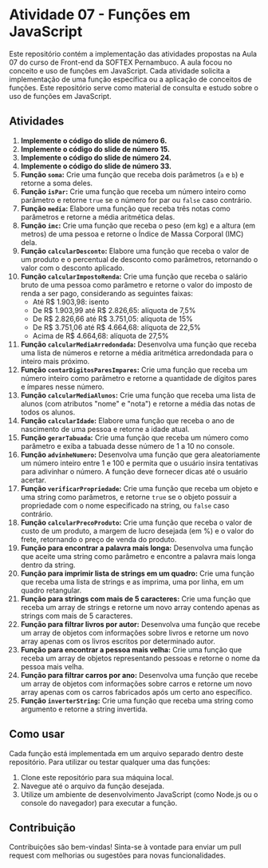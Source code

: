 
# Atividade 07 - Funções em JavaScript

Este repositório contém a implementação das atividades propostas na Aula 07 do curso de Front-end da SOFTEX Pernambuco. A aula focou no conceito e uso de funções em JavaScript. Cada atividade solicita a implementação de uma função específica ou a aplicação de conceitos de funções. Este repositório serve como material de consulta e estudo sobre o uso de funções em JavaScript.

## Atividades

1. **Implemente o código do slide de número 6.**
2. **Implemente o código do slide de número 15.**
3. **Implemente o código do slide de número 24.**
4. **Implemente o código do slide de número 33.**
5. **Função `soma`:** Crie uma função que receba dois parâmetros (`a` e `b`) e retorne a soma deles.
6. **Função `isPar`:** Crie uma função que receba um número inteiro como parâmetro e retorne `true` se o número for par ou `false` caso contrário.
7. **Função `media`:** Elabore uma função que receba três notas como parâmetros e retorne a média aritmética delas.
8. **Função `imc`:** Crie uma função que receba o peso (em kg) e a altura (em metros) de uma pessoa e retorne o Índice de Massa Corporal (IMC) dela.
9. **Função `calcularDesconto`:** Elabore uma função que receba o valor de um produto e o percentual de desconto como parâmetros, retornando o valor com o desconto aplicado.
10. **Função `calcularImpostoRenda`:** Crie uma função que receba o salário bruto de uma pessoa como parâmetro e retorne o valor do imposto de renda a ser pago, considerando as seguintes faixas:
    - Até R$ 1.903,98: isento
    - De R$ 1.903,99 até R$ 2.826,65: alíquota de 7,5%
    - De R$ 2.826,66 até R$ 3.751,05: alíquota de 15%
    - De R$ 3.751,06 até R$ 4.664,68: alíquota de 22,5%
    - Acima de R$ 4.664,68: alíquota de 27,5%
11. **Função `calcularMediaArredondada`:** Desenvolva uma função que receba uma lista de números e retorne a média aritmética arredondada para o inteiro mais próximo.
12. **Função `contarDigitosParesImpares`:** Crie uma função que receba um número inteiro como parâmetro e retorne a quantidade de dígitos pares e ímpares nesse número.
13. **Função `calcularMediaAlunos`:** Crie uma função que receba uma lista de alunos (com atributos "nome" e "nota") e retorne a média das notas de todos os alunos.
14. **Função `calcularIdade`:** Elabore uma função que receba o ano de nascimento de uma pessoa e retorne a idade atual.
15. **Função `gerarTabuada`:** Crie uma função que receba um número como parâmetro e exiba a tabuada desse número de 1 a 10 no console.
16. **Função `advinheNumero`:** Desenvolva uma função que gera aleatoriamente um número inteiro entre 1 e 100 e permita que o usuário insira tentativas para adivinhar o número. A função deve fornecer dicas até o usuário acertar.
17. **Função `verificarPropriedade`:** Crie uma função que receba um objeto e uma string como parâmetros, e retorne `true` se o objeto possuir a propriedade com o nome especificado na string, ou `false` caso contrário.
18. **Função `calcularPrecoProduto`:** Crie uma função que receba o valor de custo de um produto, a margem de lucro desejada (em %) e o valor do frete, retornando o preço de venda do produto.
19. **Função para encontrar a palavra mais longa:** Desenvolva uma função que aceite uma string como parâmetro e encontre a palavra mais longa dentro da string.
20. **Função para imprimir lista de strings em um quadro:** Crie uma função que receba uma lista de strings e as imprima, uma por linha, em um quadro retangular.
21. **Função para strings com mais de 5 caracteres:** Crie uma função que receba um array de strings e retorne um novo array contendo apenas as strings com mais de 5 caracteres.
22. **Função para filtrar livros por autor:** Desenvolva uma função que recebe um array de objetos com informações sobre livros e retorne um novo array apenas com os livros escritos por determinado autor.
23. **Função para encontrar a pessoa mais velha:** Crie uma função que receba um array de objetos representando pessoas e retorne o nome da pessoa mais velha.
24. **Função para filtrar carros por ano:** Desenvolva uma função que recebe um array de objetos com informações sobre carros e retorne um novo array apenas com os carros fabricados após um certo ano específico.
25. **Função `inverterString`:** Crie uma função que receba uma string como argumento e retorne a string invertida.

## Como usar

Cada função está implementada em um arquivo separado dentro deste repositório. Para utilizar ou testar qualquer uma das funções:

1. Clone este repositório para sua máquina local.
2. Navegue até o arquivo da função desejada.
3. Utilize um ambiente de desenvolvimento JavaScript (como Node.js ou o console do navegador) para executar a função.

## Contribuição

Contribuições são bem-vindas! Sinta-se à vontade para enviar um pull request com melhorias ou sugestões para novas funcionalidades.
